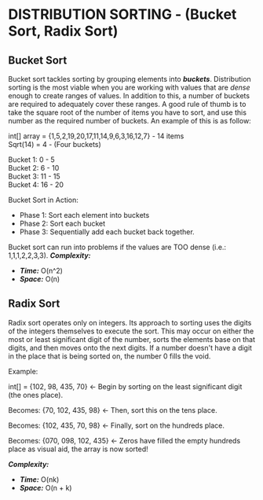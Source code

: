# DISTRIBUTION SORTING - (Bucket Sort, Radix Sort)

## Bucket Sort
Bucket sort tackles sorting by grouping elements into ***buckets***. Distribution sorting is the most viable
when you are working with values that are _dense_ enough to create ranges of values. In addition to this, a number of
buckets are required to adequately cover these ranges. A good rule of thumb is to take the square root of the number of
items you have to sort, and use this number as the required number of buckets. An example of this is as follow:  

int[] array = {1,5,2,19,20,17,11,14,9,6,3,16,12,7} - 14 items  
Sqrt(14) = 4 - (Four buckets)

Bucket 1: 0 - 5  
Bucket 2: 6 - 10  
Bucket 3: 11 - 15  
Bucket 4: 16 - 20

Bucket Sort in Action:
- Phase 1: Sort each element into buckets
- Phase 2: Sort each bucket
- Phase 3: Sequentially add each bucket back together.

Bucket sort can run into problems if the values are TOO dense (i.e.: 1,1,1,2,2,3,3).
***Complexity:***
- ***Time:*** O(n^2)
- ***Space:*** O(n)


## Radix Sort
Radix sort operates only on integers. Its approach to sorting uses the digits of the integers themselves to execute the sort.
This may occur on either the most or least significant digit of the number, sorts the elements base on that digits, and then moves
onto the next digits. If a number doesn't have a digit in the place that is being sorted on, the number 0 fills the void.

Example:

int[] = {102, 98, 435, 70} <- Begin by sorting on the least significant digit (the ones place).  

Becomes: {70, 102, 435, 98} <- Then, sort this on the tens place.  

Becomes: {102, 435, 70, 98} <- Finally, sort on the hundreds place. 

Becomes: {070, 098, 102, 435} <- Zeros have filled the empty hundreds place as visual aid, the array is now sorted!


***Complexity:***
- ***Time:*** O(nk)
- ***Space:*** O(n + k)